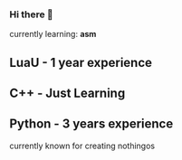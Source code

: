 ### Hi there 👋

currently learning: **asm**
## LuaU - 1 year experience
## C++ - Just Learning
## Python - 3 years experience

currently known for creating nothingos
